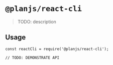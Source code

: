 # `@planjs/react-cli`

> TODO: description

## Usage

```
const reactCli = require('@planjs/react-cli');

// TODO: DEMONSTRATE API
```
